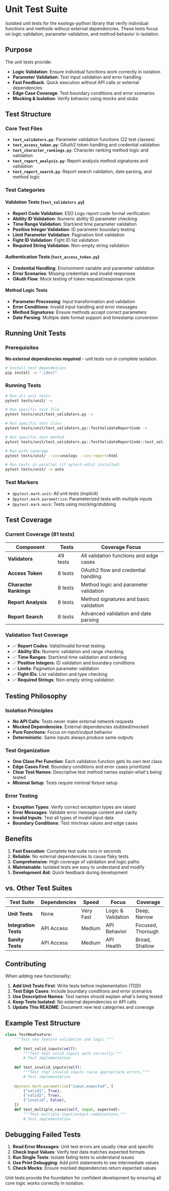 # Unit Test Suite

Isolated unit tests for the esologs-python library that verify individual functions and methods without external dependencies. These tests focus on logic validation, parameter validation, and method behavior in isolation.

## Purpose

The unit tests provide:
- **Logic Validation**: Ensure individual functions work correctly in isolation
- **Parameter Validation**: Test input validation and error handling 
- **Fast Feedback**: Quick execution without API calls or external dependencies
- **Edge Case Coverage**: Test boundary conditions and error scenarios
- **Mocking & Isolation**: Verify behavior using mocks and stubs

## Test Structure

### Core Test Files

- **`test_validators.py`**: Parameter validation functions (22 test classes)
- **`test_access_token.py`**: OAuth2 token handling and credential validation
- **`test_character_rankings.py`**: Character ranking method logic and validation
- **`test_report_analysis.py`**: Report analysis method signatures and validation
- **`test_report_search.py`**: Report search validation, date parsing, and method logic

### Test Categories

#### Validation Tests (`test_validators.py`)
- **Report Code Validation**: ESO Logs report code format verification
- **Ability ID Validation**: Numeric ability ID parameter checking
- **Time Range Validation**: Start/end time parameter validation
- **Positive Integer Validation**: ID parameter boundary testing
- **Limit Parameter Validation**: Pagination limit validation
- **Fight ID Validation**: Fight ID list validation
- **Required String Validation**: Non-empty string validation

#### Authentication Tests (`test_access_token.py`)
- **Credential Handling**: Environment variable and parameter validation
- **Error Scenarios**: Missing credentials and invalid responses
- **OAuth Flow**: Mock testing of token request/response cycle

#### Method Logic Tests
- **Parameter Processing**: Input transformation and validation
- **Error Conditions**: Invalid input handling and error messages
- **Method Signatures**: Ensure methods accept correct parameters
- **Date Parsing**: Multiple date format support and timestamp conversion

## Running Unit Tests

### Prerequisites

**No external dependencies required** - unit tests run in complete isolation.

```bash
# Install test dependencies
pip install -e ".[dev]"
```

### Running Tests

```bash
# Run all unit tests
pytest tests/unit/ -v

# Run specific test file
pytest tests/unit/test_validators.py -v

# Run specific test class
pytest tests/unit/test_validators.py::TestValidateReportCode -v

# Run specific test method
pytest tests/unit/test_validators.py::TestValidateReportCode::test_valid_codes -v

# Run with coverage
pytest tests/unit/ --cov=esologs --cov-report=html

# Run tests in parallel (if pytest-xdist installed)
pytest tests/unit/ -n auto
```

### Test Markers

- `@pytest.mark.unit`: All unit tests (implicit)
- `@pytest.mark.parametrize`: Parameterized tests with multiple inputs
- `@pytest.mark.mock`: Tests using mocking/stubbing

## Test Coverage

### Current Coverage (81 tests)

| Component | Tests | Coverage Focus |
|-----------|-------|----------------|
| **Validators** | 49 tests | All validation functions and edge cases |
| **Access Token** | 8 tests | OAuth2 flow and credential handling |
| **Character Rankings** | 8 tests | Method logic and parameter validation |
| **Report Analysis** | 8 tests | Method signatures and basic validation |
| **Report Search** | 8 tests | Advanced validation and date parsing |

### Validation Test Coverage
- ✅ **Report Codes**: Valid/invalid format testing
- ✅ **Ability IDs**: Numeric validation and range checking
- ✅ **Time Ranges**: Start/end time validation and ordering
- ✅ **Positive Integers**: ID validation and boundary conditions
- ✅ **Limits**: Pagination parameter validation
- ✅ **Fight IDs**: List validation and type checking
- ✅ **Required Strings**: Non-empty string validation

## Testing Philosophy

### Isolation Principles
- **No API Calls**: Tests never make external network requests
- **Mocked Dependencies**: External dependencies stubbed/mocked
- **Pure Functions**: Focus on input/output behavior
- **Deterministic**: Same inputs always produce same outputs

### Test Organization
- **One Class Per Function**: Each validation function gets its own test class
- **Edge Cases First**: Boundary conditions and error cases prioritized
- **Clear Test Names**: Descriptive test method names explain what's being tested
- **Minimal Setup**: Tests require minimal fixture setup

### Error Testing
- **Exception Types**: Verify correct exception types are raised
- **Error Messages**: Validate error message content and clarity
- **Invalid Inputs**: Test all types of invalid input data
- **Boundary Conditions**: Test min/max values and edge cases

## Benefits

1. **Fast Execution**: Complete test suite runs in seconds
2. **Reliable**: No external dependencies to cause flaky tests  
3. **Comprehensive**: High coverage of validation and logic paths
4. **Maintainable**: Isolated tests are easy to understand and modify
5. **Development Aid**: Quick feedback during development

## vs. Other Test Suites

| Test Suite | Dependencies | Speed | Focus | Coverage |
|-----------|-------------|-------|-------|----------|
| **Unit Tests** | None | Very Fast | Logic & Validation | Deep, Narrow |
| **Integration Tests** | API Access | Medium | API Behavior | Focused, Thorough |
| **Sanity Tests** | API Access | Medium | API Health | Broad, Shallow |

## Contributing

When adding new functionality:

1. **Add Unit Tests First**: Write tests before implementation (TDD)
2. **Test Edge Cases**: Include boundary conditions and error scenarios
3. **Use Descriptive Names**: Test names should explain what's being tested
4. **Keep Tests Isolated**: No external dependencies or API calls
5. **Update This README**: Document new test categories and coverage

## Example Test Structure

```python
class TestNewFeature:
    """Test new feature validation and logic."""
    
    def test_valid_inputs(self):
        """Test that valid inputs work correctly."""
        # Test implementation
    
    def test_invalid_inputs(self):
        """Test that invalid inputs raise appropriate errors."""
        # Test implementation
    
    @pytest.mark.parametrize("input,expected", [
        ("valid1", True),
        ("valid2", True),
        ("invalid", False),
    ])
    def test_multiple_cases(self, input, expected):
        """Test multiple input/output combinations."""
        # Test implementation
```

## Debugging Failed Tests

1. **Read Error Messages**: Unit test errors are usually clear and specific
2. **Check Input Values**: Verify test data matches expected formats
3. **Run Single Tests**: Isolate failing tests to understand issues
4. **Use Print Debugging**: Add print statements to see intermediate values
5. **Check Mocks**: Ensure mocked dependencies return expected values

Unit tests provide the foundation for confident development by ensuring all core logic works correctly in isolation.
